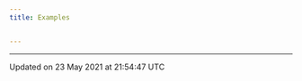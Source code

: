 ```yaml
---
title: Examples


---
```









-------------------------------

Updated on 23 May 2021 at 21:54:47 UTC
